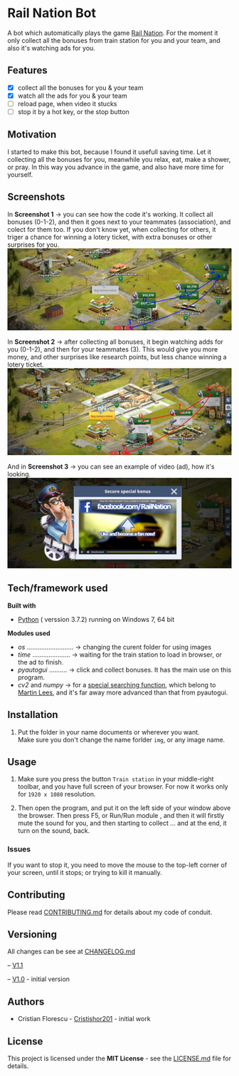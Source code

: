 Rail Nation Bot
===

A bot which automatically plays the game [Rail Nation](https://www.rail-nation.com). For the moment it only collect all the bonuses from train station for you and your team, and also it's watching ads for you.

## Features

  - [x] collect all the bonuses for you & your team
  - [x] watch all the ads for you & your team
  - [ ] reload page, when video it stucks
  - [ ] stop it by a hot key, or the stop button

## Motivation

I started to make this bot, because I found it usefull saving time. Let it collecting all the bonuses for you, meanwhile you relax, eat, make a shower, or pray.
In this way you advance in the game, and also have more time for yourself.

## Screenshots

In **Screenshot 1** -> you can see how the code it's working. It collect all bonuses (0-1-2), and then it goes next to your teammates (association), and colect for them too. If you don't know yet, when collecting for others, it triger a chance for winning a lotery ticket, with extra bonuses or other surprises for you.
![image](Screenshoot1.JPG "Screenshoot 1")

In **Screenshot 2** -> after collecting all bonuses, it begin watching adds for you (0-1-2), and then for your teammates (3). This would give you more money, and other surprises like research points, but less chance winning a lotery ticket.
![image](Screenshoot2.JPG "Screenshoot 2")

And in **Screenshot 3** -> you can see an example of video (ad), how it's looking.
![image](ScreenShoot3.JPG "Screenshoot 3")

## Tech/framework used

**Built with**

   * [Python](https://docs.python.org/3/) ( verssion 3.7.2) running on Windows 7, 64 bit

**Modules used**
   * *os* .......................... -> changing the curent folder for using images
   * *time* ..................... -> waiting for the train station to load in browser, or the ad to finish.
   * *pyautogui* .......... -> click and collect bonuses. It has the main use on this program.
   * *cv2* and *numpy* -> for a [special searching function](https://github.com/drov0/python-imagesearch), which belong to [Martin Lees](https://github.com/drov0), and it's far away more advanced than that from pyautogui.

## Installation

   1. Put the folder in your name documents or wherever you want.  
Make sure you don't change the name forlder `img`, or any image name.

## Usage

1. Make sure you press the button `Train station` in your middle-right toolbar, and you have full screen of your browser. For now it works only for `1920 x 1080` resolution.

2. Then open the program, and put it on the left side of your window above the browser. Then press F5, or Run/Run module , and then it will firstly mute the sound for you, and then starting to collect ... and at the end, it turn on the sound, back. 

### Issues

If you want to stop it, you need to move the mouse to the top-left corner of your screen, until it stops; or trying to kill it manually.

## Contributing

Please read [CONTRIBUTING.md](CONTRIBUTING.md) for details about my code of conduit.

## Versioning
All changes can be see at [CHANGELOG.md](CHANGELOG.md)

&ndash; [V1.1](https://github.com/Cristishor201/RailNationBot/releases/tag/V1.1)

&ndash; [V1.0](https://github.com/Cristishor201/RailNationBot/releases/tag/V1.0) - initial version

## Authors

  * Cristian Florescu  - [Cristishor201](https://github.com/Cristishor201) - initial work

## License

This project is licensed under the **MIT License** - see the [LICENSE.md](LICENSE) file for details.
